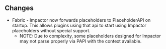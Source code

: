 ## Changes
* Fabric - Impactor now forwards placeholders to PlaceholderAPI on startup. This allows plugins using that api to start using Impactor placeholders without special support.
  * NOTE: Due to complexity, some placeholders designed for Impactor may not parse properly via PAPI with the context available.